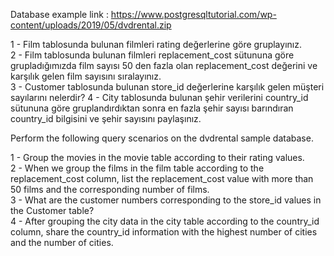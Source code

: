 Database example link : https://www.postgresqltutorial.com/wp-content/uploads/2019/05/dvdrental.zip 


1 - Film tablosunda bulunan filmleri rating değerlerine göre gruplayınız. <br>
2 - Film tablosunda bulunan filmleri replacement_cost sütununa göre grupladığımızda film sayısı 50 den fazla olan replacement_cost değerini ve karşılık gelen film sayısını sıralayınız. <br>
3 - Customer tablosunda bulunan store_id değerlerine karşılık gelen müşteri sayılarını nelerdir? 
4 - City tablosunda bulunan şehir verilerini country_id sütununa göre gruplandırdıktan sonra en fazla şehir sayısı barındıran country_id bilgisini ve şehir sayısını paylaşınız. <br>



Perform the following query scenarios on the dvdrental sample database.

1 - Group the movies in the movie table according to their rating values. <br>
2 - When we group the films in the film table according to the replacement_cost column, list the replacement_cost value with more than 50 films and the corresponding number of films. <br>
3 - What are the customer numbers corresponding to the store_id values in the Customer table? <br>
4 - After grouping the city data in the city table according to the country_id column, share the country_id information with the highest number of cities and the number of cities. <br>